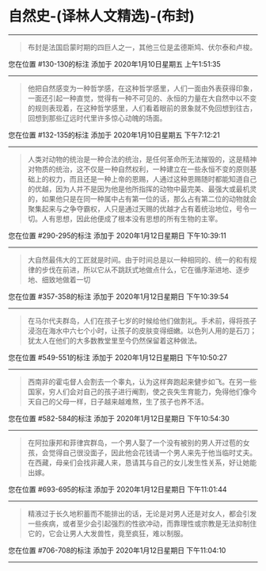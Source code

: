 # 自然史-(译林人文精选)-(布封)

---

> 布封是法国启蒙时期的四巨人之一，其他三位是孟德斯鸠、伏尔泰和卢梭。

您在位置 #130-130的标注 添加于 2020年1月10日星期五 上午1:51:35

---

> 他把自然感变为一种哲学感，在这种哲学感里，人们一面由外表获得印象，一面还引起一种直觉，觉得有一种不可见的、永恒的力量在大自然中以不变的规则表现着，在这种哲学感里，人们看着眼前的景象就不免回想到往古，回想到那些辽远时代里许多惊心动魄的场面。

您在位置 #132-135的标注 添加于 2020年1月10日星期五 下午7:12:21

---

> 人类对动物的统治是一种合法的统治，是任何革命所无法摧毁的，这是精神对物质的统治，这不仅是一种自然权利，一种建立在一些永恒不变的原则基础上的权力，而且还是一种上帝的恩赐，人通过这种恩赐随时都能知道自己的优越，因为人并不是因为他是他所指挥的动物中最完美、最强大或最机灵的，如果他只是在同一种属中占有第一位的话，那么占有第二位的动物就会聚集起来与之争夺霸权，人只是通过天赐的优越才占有着统治地位，号令一切。人有思想，因此他便成了根本没有思想的所有生物的主宰。

您在位置 #290-295的标注 添加于 2020年1月12日星期日 下午10:39:11

---

> 大自然最伟大的工匠就是时间。由于时间总是以一种相同的、统一的和有规律的步伐在前进，所以它从不跳跃式地做点什么，它在循序渐进地、逐步地、细致地做着一切

您在位置 #357-358的标注 添加于 2020年1月12日星期日 下午10:39:54

---

> 在马尔代夫群岛，人们在孩子七岁的时候给他们做割礼。手术前，得将孩子浸泡在海水中六七个小时，让孩子的皮肤变得细嫩。以色列人用的是石刀；犹太人在他们的大多数教堂里至今仍然保留着这种做法。

您在位置 #549-551的标注 添加于 2020年1月12日星期日 下午10:50:27

---

> 西南非的霍屯督人会割去一个睾丸，认为这样奔跑起来健步如飞。在另一些国家，穷人们会对自己的孩子进行阉割，使之丧失生育能力，免得他们像今天自己的父母一样，日子越来越难熬，生了孩子也养不活。

您在位置 #582-584的标注 添加于 2020年1月12日星期日 下午10:54:30

---

> 在阿拉康邦和菲律宾群岛，一个男人娶了一个没有被别的男人开过苞的女孩，会觉得自己很没面子，因此他会花钱请一个男人来先于他当临时丈夫。在西藏，母亲们会找非藏人来，恳请其与自己的女儿发生性关系，好让她能出嫁。

您在位置 #693-695的标注 添加于 2020年1月12日星期日 下午11:01:44

---

> 精液过于长久地积蓄而不能排出的话，无论是对男人还是对女人，都会引发一些疾病，或者至少会引起强烈的性欲冲动，而靠理性或宗教是无法抑制住它的，它会让男人大发兽性，竟至疯狂，难以制服。

您在位置 #706-708的标注 添加于 2020年1月12日星期日 下午11:04:10

---

